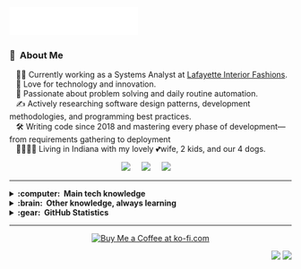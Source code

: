 <img src="images/svg/readme_header.svg"></img>

### :space_invader: &nbsp;About Me

&nbsp;&nbsp; :man_technologist:&nbsp;Currently working as a Systems Analyst at [Lafayette Interior Fashions](https://www.lafvb.com). \
&nbsp;&nbsp; :seedling:&nbsp;Love for technology and innovation.\
&nbsp;&nbsp; :heartbeat:&nbsp;Passionate about problem solving and daily routine automation.\
&nbsp;&nbsp; :writing_hand:&nbsp;Actively researching software design patterns, development methodologies, and programming best practices.\
&nbsp;&nbsp; :hammer_and_wrench:&nbsp;Writing code since 2018 and mastering every phase of development—from requirements gathering to deployment\
&nbsp;&nbsp; :family_man_woman_girl_boy:&nbsp;Living in Indiana with my lovely :two_hearts:wife, 2 kids, and our 4 dogs.

<p align="center">
  <a href="mailto:william.holt90@outlook.com?subject=Hello%20William%20Holt"><img src="https://img.shields.io/badge/Outlook-%230364B8?style=for-the-badge&logo=gmail&logoColor=white" /></a>&nbsp;&nbsp;&nbsp;&nbsp;
  <a href="https://discord.com/channels/@me/499426339321937954"><img src="https://img.shields.io/badge/Discord-%235865F2?style=for-the-badge&logo=discord&logoColor=white" /></a>&nbsp;&nbsp;&nbsp;&nbsp;
  <a href="https://www.linkedin.com/in/william-holt23/"><img src="https://img.shields.io/badge/linkedin-%230077B5.svg?&style=for-the-badge&logo=linkedin&logoColor=white" /></a>&nbsp;&nbsp;&nbsp;&nbsp;
</p>

<hr/>

<details>
  <summary><b>:computer: &nbsp;Main tech knowledge</b></summary>
  <br/>

![Windows](https://img.shields.io/badge/Windows-%230078D4?style=flat&logo=windows&logoColor=black)&nbsp;
![Linux](https://img.shields.io/badge/Linux-%23F4BC00?style=flat&logo=linux&logoColor=black)&nbsp;\
![Visual Studio](https://img.shields.io/badge/Visual%20Studio-%23AE7FE2?style=flat&logo=visualstudio&logoColor=black)&nbsp;
![Visual Studio Code](https://img.shields.io/badge/Visual%20Studio%20Code-%230085D0?style=flat&logo=vscode&logoColor=black)&nbsp;\
![C#](https://img.shields.io/badge/C%23-%239179E4?style=flat&logo=csharp&logoColor=black)&nbsp;
![Golang](https://img.shields.io/badge/Golang-%2329BEB0?style=flat&logo=go&logoColor=white)
![TypeScript](https://img.shields.io/badge/TypeScript-%23007ACC.svg?&style=flat&logo=typescript&logoColor=white)&nbsp;\
![.NET](https://img.shields.io/badge/.NET-%23512bd4?style=flat&logo=dotnet&logoColor=white)&nbsp;\
![Blazor](https://img.shields.io/badge/Blazor-%23512bd4?style=flat&logo=blazor&logoColor=white)&nbsp;
![React](https://img.shields.io/badge/React-%230081A3?style=flat&logo=react&logoColor=white)&nbsp;\
![AWS](https://img.shields.io/badge/Amazon%20Web%20Services-%23FF9900?style=flat&logo=amazonwebservices&logoColor=black)&nbsp;
![Azure](https://img.shields.io/badge/Microsoft%20Azure-%23104581?style=flat&logo=azure&logoColor=black)&nbsp;\
![MySQL](https://img.shields.io/badge/MySQL-%2300758F?style=flat&logo=mysql&logoColor=white)&nbsp;
![SQLite](https://img.shields.io/badge/SQLite-003B57.svg?&style=flat&logo=sqlite&logoColor=white)&nbsp;\
![Bash](https://img.shields.io/badge/Bash-%23293137?style=flat&logo=gnubash&logoColor=white)&nbsp;
![Powershell](https://img.shields.io/badge/PowerShell-%23012456?style=flat&logo=powershell&logoColor=white)&nbsp;\
![Git](https://img.shields.io/badge/Git-%23F1502F?style=flat&logo=git&logoColor=white)&nbsp;\
![Docker](https://img.shields.io/badge/Docker-%231D63ED?style=flat&logo=docker&logoColor=white)&nbsp;\
![REST API](https://img.shields.io/badge/REST-02569B.svg?&style=flat&logo=rest&logoColor=white)&nbsp;
![GraphQL](https://img.shields.io/badge/GraphQL-E10098.svg?&style=flat&logo=graphql&logoColor=white)&nbsp;\
![Clean Architecture](https://img.shields.io/badge/Clean%20Architecture-6DB33F.svg?&style=flat&logoColor=white)&nbsp;
![MVC Architecture](https://img.shields.io/badge/MVC-888888.svg?&style=flat&logoColor=white)&nbsp;
![MVVM Architecture](https://img.shields.io/badge/MVVM-888888.svg?&style=flat&logoColor=white)&nbsp;\
![DDD](https://img.shields.io/badge/Domain%20Driven%20Design-02569B.svg?&style=flat&logo=ddd&logoColor=white)&nbsp;
![TDD](https://img.shields.io/badge/Test%20Driven%20Design-E34F26.svg?&style=flat&logo=tdd&logoColor=white)&nbsp;
![PMBOK](https://img.shields.io/badge/PMBOK-DD0031.svg?&style=flat&logo=ddd&logoColor=white)&nbsp;
![Scrum](https://img.shields.io/badge/Scrum-888888.svg?&style=flat&logo=ddd&logoColor=white)&nbsp;
![Agile](https://img.shields.io/badge/Agile-888888.svg?&style=flat&logo=ddd&logoColor=white)&nbsp;

</details>

<details>
  <summary><b>:brain: &nbsp;Other knowledge, always learning</b></summary>
  <br/>

![Kali Linux](https://img.shields.io/badge/Kali%20Linux-%23143162?style=flat&logo=kalilinux&logoColor=white)&nbsp;
![Ubuntu](https://img.shields.io/badge/Ubuntu-%23E95420?style=flat&logo=ubuntu&logoColor=white)&nbsp;\
![Python](https://img.shields.io/badge/Python-3776AB.svg?&style=flat&logo=python&logoColor=white)&nbsp;
![PHP](https://img.shields.io/badge/PHP-777BB4.svg?&style=flat&logo=php&logoColor=white)&nbsp;\
![HTML5](https://img.shields.io/badge/HTML5-E34F26.svg?&style=flat&logo=html5&logoColor=white)&nbsp;
![CSS3](https://img.shields.io/badge/CSS3-%231572B6.svg?&style=flat&logo=css3&logoColor=white)&nbsp;
![SASS](https://img.shields.io/badge/Sass-CC6699.svg?&style=flat&logo=sass&logoColor=white)&nbsp;
![NodeJS](https://img.shields.io/badge/NodeJS-339933.svg?&style=flat&logo=node.js&logoColor=white)&nbsp;
![JQuery](https://img.shields.io/badge/jQuery-0769AD.svg?&style=flat&logo=jquery&logoColor=white)&nbsp;\
![MongoDB](https://img.shields.io/badge/MongoDB-47A248.svg?&style=flat&logo=mongodb&logoColor=white)&nbsp;
![Oracle](https://img.shields.io/badge/Oracle%20Apex-F80000.svg?&style=flat&logo=oracle&logoColor=white)&nbsp;
![Redis](https://img.shields.io/badge/Redis-DC382D.svg?&style=flat&logo=redis&logoColor=white)&nbsp;\
![Nginx](https://img.shields.io/badge/Nginx-269539.svg?&style=flat&logo=nginx&logoColor=white)&nbsp;
![gRPC](https://img.shields.io/badge/gRPC-4285F4.svg?&style=flat&logo=google&logoColor=white)&nbsp;
![GithubActions](https://img.shields.io/badge/Githun%20Actions-2088FF.svg?&style=flat&logo=github-actions&logoColor=white)&nbsp;\
![Onion Architecture](https://img.shields.io/badge/Onion%20Architecture-A81C7D.svg?&style=flat&logoColor=white)&nbsp;
![BDD](https://img.shields.io/badge/Behavior%20Driven%20Design-4479A1.svg?&style=flat&logo=bdd&logoColor=white)&nbsp;\
![Kubernetes](https://img.shields.io/badge/Kubernetes-326CE5.svg?&style=flat&logo=kubernetes&logoColor=white)&nbsp;\
![Adobe Photoshop](https://img.shields.io/badge/Adobe%20Photoshop-31A8FF.svg?&style=flat&logo=adobe-photoshop&logoColor=white)&nbsp;
![Adobe Illustrator](https://img.shields.io/badge/Adobe%20Illustrator-FFAE1A.svg?&style=flat&logo=adobe-illustrator&logoColor=black)&nbsp;

</details>

<details>
  <summary><b>:gear: &nbsp;GitHub Statistics</b></summary>
  <br/>
    <p align="center">
        <img height="137px" src="https://github-readme-streak-stats.herokuapp.com?user=ALCHElVlY&theme=gotham&hide_border=true" />
    </p>
    <p align="center">
        <img height="137px" src="https://github-readme-stats.vercel.app/api?username=ALCHElVlY&hide_title=true&hide_border=true&show_icons=true&include_all_commits=true&count_private=true&line_height=21&theme=gotham" /> <img height="137px" src="https://github-readme-stats.vercel.app/api/top-langs/?username=ALCHElVlY&hide=html&hide_title=true&hide_border=true&layout=compact&langs_count=8&theme=gotham" />
    </p>
</details>

<hr/>

<p align="center">
 <a href="https://ko-fi.com/will2code_">
   <img src="https://ko-fi.com/img/githubbutton_sm.svg" alt="Buy Me a Coffee at ko-fi.com" data-canonical-src="https://ko-fi.com/img/githubbutton_sm.svg" style="max-width: 100%;">
 </a>
</p>

<p align="right">
<img src="https://komarev.com/ghpvc/?username=ALCHElVlY&style=plastic&label=Views"><img>
<img src="https://badges.pufler.dev/visits/ALCHElVlY/ALCHElVlY?color=black&logo=github" />
</p>
